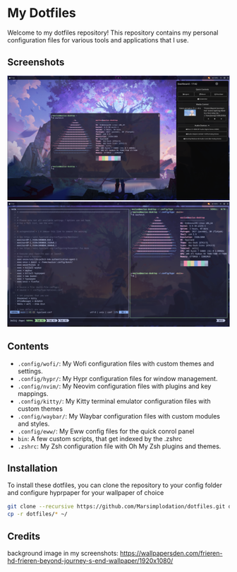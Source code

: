 # My Dotfiles

Welcome to my dotfiles repository! This repository contains my personal configuration files for various tools and applications that I use. 

## Screenshots

![Screenshot 1](screenshots/screenshot1.png)
![Screenshot 2](screenshots/screenshot2.png)

## Contents

- `.config/wofi/`: My Wofi configuration files with custom themes and settings.
- `.config/hypr/`: My Hypr configuration files for window management.
- `.config/nvim/`: My Neovim configuration files with plugins and key mappings.
- `.config/kitty/`: My Kitty terminal emulator configuration files with custom themes
- `.config/waybar/`: My Waybar configuration files with custom modules and styles.
- `.config/eww/`: My Eww config files for the quick conrol panel 
- `bin`: A few custom scripts, that get indexed by the .zshrc
- `.zshrc`: My Zsh configuration file with Oh My Zsh plugins and themes.

## Installation

To install these dotfiles, you can clone the repository to your config folder
and configure hyprpaper for your wallpaper of choice

```sh
git clone --recursive https://github.com/Marsimplodation/dotfiles.git dotfiles
cp -r dotfiles/* ~/
```

## Credits

background image in my screenshots:
https://wallpapersden.com/frieren-hd-frieren-beyond-journey-s-end-wallpaper/1920x1080/
